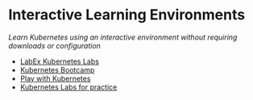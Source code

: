 Interactive Learning Environments
=======================================================================

*Learn Kubernetes using an interactive environment without requiring downloads or configuration*

* [LabEx Kubernetes Labs](https://labex.io/skilltrees/kubernetes)
* [Kubernetes Bootcamp](http://kubernetesbootcamp.github.io/kubernetes-bootcamp/)
* [Play with Kubernetes](http://labs.play-with-k8s.com/)
* [Kubernetes Labs for practice](https://www.sharelearn.net/practice/k8slabs/)
